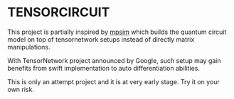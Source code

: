 # TENSORCIRCUIT

This project is partially inspired by [mpsim](https://github.com/grmlarose/mpsim) which builds the quantum circuit model on top of tensornetwork setups instead of directly matrix manipulations.

With TensorNetwork project announced by Google, such setup may gain benefits from swift implementation to auto differentiation abilities.

This is only an attempt project and it is at very early stage. Try it on your own risk.